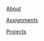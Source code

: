 

<style>
body {
  background-image: url(./images/BEACH.jpg);
  background-repeat: no-repeat;
  background-attachment: fixed;
  background-size: cover;
}
</style>

<br />
<br />
<br />
<br />

<br />
<br />
<br />
<br />

<br />
<br />
<br />
<br />


<br />
<br />
<br />
<br />

[About](https://fabacademy.org/2023/labs/charlotte/students/ryan-kim/about/)

[Assignments](https://fabacademy.org/2023/labs/charlotte/students/ryan-kim/assignments/week01/)

[Projects](https://fabacademy.org/2023/labs/charlotte/students/ryan-kim/projects/final-project/)
